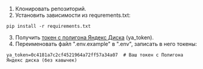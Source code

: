 1. Клонировать репозиторий.
2. Установить зависимости из requrements.txt: 
```
pip install -r requirements.txt
```
3. Получить [токен с полигона Яндекс Диска](https://yandex.ru/dev/disk/poligon/) (ya_token).
4. Переименовать файл ".env.example" в ".env", записать в него токены:
```
ya_token=0c4181a7c2cf4521964a72ff57a34a07  # Ваш токен с Полигона Яндекс диска (без кавычек)
```
